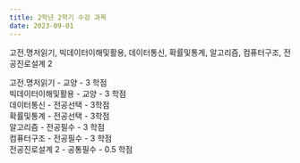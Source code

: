 ```yaml
---
title: 2학년 2학기 수강 과목
date: 2023-09-01
---
```


고전.명저읽기, 빅데이터이해및활용, 데이터통신, 확률및통계, 알고리즘, 컴퓨터구조, 전공진로설계 2

<!--more-->
고전.명저읽기 - 교양 - 3 학점<br>
빅데이터이해및활용 - 교양 - 3 학점<br>
데이터통신 - 전공선택 - 3학점<br>
확률및통계 - 전공선택 - 3학점<br>
알고리즘 - 전공필수 - 3 학점<br>
컴퓨터구조 - 전공필수 - 3 학점<br>
전공진로설계 2 - 공통필수 - 0.5 학점<br>